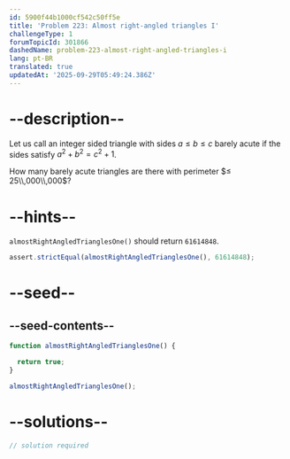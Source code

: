 ```yaml
---
id: 5900f44b1000cf542c50ff5e
title: 'Problem 223: Almost right-angled triangles I'
challengeType: 1
forumTopicId: 301866
dashedName: problem-223-almost-right-angled-triangles-i
lang: pt-BR
translated: true
updatedAt: '2025-09-29T05:49:24.386Z'
---
```


# --description--

Let us call an integer sided triangle with sides $a ≤ b ≤ c$ barely acute if the sides satisfy $a^2 + b^2 = c^2 + 1$.

How many barely acute triangles are there with perimeter $≤ 25\\,000\\,000$?

# --hints--

`almostRightAngledTrianglesOne()` should return `61614848`.

```js
assert.strictEqual(almostRightAngledTrianglesOne(), 61614848);
```

# --seed--

## --seed-contents--

```js
function almostRightAngledTrianglesOne() {

  return true;
}

almostRightAngledTrianglesOne();
```

# --solutions--

```js
// solution required
```
